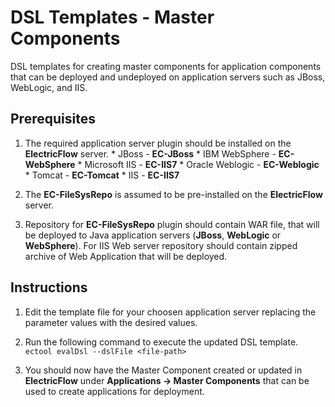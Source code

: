 # DSL Templates - Master Components

DSL templates for creating master components for application components that can be deployed and undeployed on application servers such as JBoss, WebLogic, and IIS.

## Prerequisites ##

  1. The required application server plugin should be installed on the **ElectricFlow** server.
    * JBoss           - **EC-JBoss**
    * IBM WebSphere   - **EC-WebSphere**
    * Microsoft IIS   - **EC-IIS7**
    * Oracle Weblogic - **EC-Weblogic**
    * Tomcat          - **EC-Tomcat**
    * IIS             - **EC-IIS7**
  
  2. The **EC-FileSysRepo** is assumed to be pre-installed on the **ElectricFlow** server.
  
  3. Repository for **EC-FileSysRepo** plugin should contain WAR file, that will be deployed to Java application servers (**JBoss**, **WebLogic** or **WebSphere**). For IIS Web server repository should contain zipped archive of Web Application that will be deployed.

## Instructions ##

1. Edit the template file for your choosen application server replacing the parameter values with the desired values.

2. Run the following command to execute the updated DSL template.
 `ectool evalDsl --dslFile <file-path>`
 
3. You should now have the Master Component created or updated in **ElectricFlow** under **Applications -> Master Components** that can be used to create applications for deployment. 
